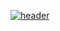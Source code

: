 [![header](https://capsule-render.vercel.app/api?type=rect&color=4285f4&height=100&section=header&text=안녕하세요&fontSize=64&fontColor=ffffff&fontAlignY=57)](https://github.com/kyechan99/capsule-render)
